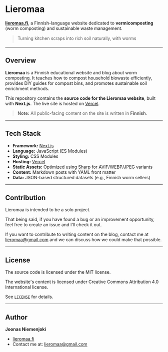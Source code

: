 # Lieromaa

[**lieromaa.fi**](https://www.lieromaa.fi), a Finnish-language website dedicated to **vermicomposting** (worm composting) and sustainable waste management.

> Turning kitchen scraps into rich soil naturally, with worms

---

## Overview

**Lieromaa** is a Finnish educational website and blog about worm composting. It teaches how to compost household biowaste efficiently, provides DIY guides for compost bins, and promotes sustainable soil enrichment methods.

This repository contains the **source code for the Lieromaa website**, built with **Next.js**. The live site is hosted on [Vercel](https://vercel.com).

> **Note:** All public-facing content on the site is written in **Finnish**.

---

## Tech Stack

- **Framework:** [Next.js](https://nextjs.org/)
- **Language:** JavaScript (ES Modules)
- **Styling:** CSS Modules
- **Hosting:** [Vercel](https://vercel.com)
- **Static Assets:** Optimized using [Sharp](https://sharp.pixelplumbing.com/) for AVIF/WEBP/JPEG variants
- **Content:** Markdown posts with YAML front matter
- **Data:** JSON-based structured datasets (e.g., Finnish worm sellers)

---

## Contribution

Lieromaa is intended to be a solo project.

That being said, if you have found a bug or an improvement opportunity, feel free to create an issue and I'll check it out.

If you want to contribute to writing content on the blog, contact me at lieromaa@gmail.com and we can discuss how we could make that possible.

---

## License

The source code is licensed under the MIT license.

The website's content is licensed under Creative Commons Attribution 4.0 International license.

See [`LICENSE`](LICENSE) for details.

---

## Author

**Joonas Niemenjoki**

- [lieromaa.fi](https://www.lieromaa.fi)
- Contact me at: lieromaa@gmail.com
